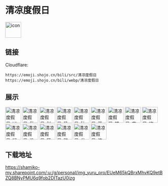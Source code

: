 # 清凉度假日
<img src="https://emoji.shojo.cn/bili/src/清凉度假日/icon.png" width="50" height="50" alt="icon">

## 链接
Cloudflare:
```
https://emoji.shojo.cn/bili/src/清凉度假日
https://emoji.shojo.cn/bili/webp/清凉度假日
```
## 展示
<img src="https://emoji.shojo.cn/bili/src/清凉度假日/清凉度假日-Hi.png" width="50" height="50" alt="清凉度假日-Hi">
<img src="https://emoji.shojo.cn/bili/src/清凉度假日/清凉度假日-氪金.png" width="50" height="50" alt="清凉度假日-氪金">
<img src="https://emoji.shojo.cn/bili/src/清凉度假日/清凉度假日-划水.png" width="50" height="50" alt="清凉度假日-划水">
<img src="https://emoji.shojo.cn/bili/src/清凉度假日/清凉度假日-确实.png" width="50" height="50" alt="清凉度假日-确实">
<img src="https://emoji.shojo.cn/bili/src/清凉度假日/清凉度假日-种草.png" width="50" height="50" alt="清凉度假日-种草">
<img src="https://emoji.shojo.cn/bili/src/清凉度假日/清凉度假日-开盒.png" width="50" height="50" alt="清凉度假日-开盒">
<img src="https://emoji.shojo.cn/bili/src/清凉度假日/清凉度假日-错误.png" width="50" height="50" alt="清凉度假日-错误">
<img src="https://emoji.shojo.cn/bili/src/清凉度假日/清凉度假日-突然出现.png" width="50" height="50" alt="清凉度假日-突然出现">
<img src="https://emoji.shojo.cn/bili/src/清凉度假日/清凉度假日-吃土.png" width="50" height="50" alt="清凉度假日-吃土">
<img src="https://emoji.shojo.cn/bili/src/清凉度假日/清凉度假日-疑问.png" width="50" height="50" alt="清凉度假日-疑问">
<img src="https://emoji.shojo.cn/bili/src/清凉度假日/清凉度假日-没问题.png" width="50" height="50" alt="清凉度假日-没问题">
<img src="https://emoji.shojo.cn/bili/src/清凉度假日/清凉度假日-拜拜.png" width="50" height="50" alt="清凉度假日-拜拜">
<img src="https://emoji.shojo.cn/bili/src/清凉度假日/清凉度假日-鸭力大.png" width="50" height="50" alt="清凉度假日-鸭力大">
<img src="https://emoji.shojo.cn/bili/src/清凉度假日/清凉度假日-发现了.png" width="50" height="50" alt="清凉度假日-发现了">
<img src="https://emoji.shojo.cn/bili/src/清凉度假日/清凉度假日-惊坐起.png" width="50" height="50" alt="清凉度假日-惊坐起">

## 下载地址

https://shamiko-my.sharepoint.com/:u:/g/personal/img_yuru_pro/EUeM65kQBrxMhvKQ9etBZQ8BNyPMU6q9fob2DITazU0jzg